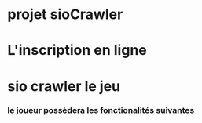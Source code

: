 # projet sioCrawler #



# L'inscription en ligne #



# sio crawler le jeu #
### le joueur possèdera les fonctionalités suivantes ###
